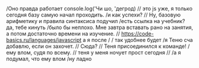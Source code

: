 /Оно правда работает
console.log('Чи шо, 'дегрод) // это js уже, я только сегодня базу самую начал проходить.
/и как успехи?
 // Ну, базовую арифметику и правила синтаксиса подучил
 /есть ссылка на учебник?
 да, тебе кинуть
 /было бы неплохо. Мне завтра вставать рано на занятия, а потом
 достаточно времени на изучение.
  // https://code-basics.ru/languages/javascript
  а я после /
  / так удобнее будет
  /я Теню сча добавлю, если он захочет.
  // Сюда?
  // Теня присоединился к команде!
  /ему влом, судя по всему.
  // теня у меня ночует прост сегодня
  //
  /а я подумал, что ему влом
  /ну ладно
  
